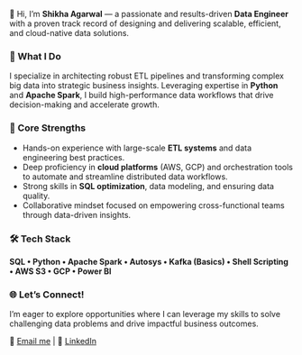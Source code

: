 👋 Hi, I’m **Shikha Agarwal** — a passionate and results-driven **Data Engineer** with a proven track record of designing and delivering scalable, efficient, and cloud-native data solutions.

### 🎯 What I Do

I specialize in architecting robust ETL pipelines and transforming complex big data into strategic business insights. Leveraging expertise in **Python** and **Apache Spark**, I build high-performance data workflows that drive decision-making and accelerate growth.

### 🚀 Core Strengths

- Hands-on experience with large-scale **ETL systems** and data engineering best practices.  
- Deep proficiency in **cloud platforms** (AWS, GCP) and orchestration tools to automate and streamline distributed data workflows.  
- Strong skills in **SQL optimization**, data modeling, and ensuring data quality.  
- Collaborative mindset focused on empowering cross-functional teams through data-driven insights.

### 🛠 Tech Stack

**SQL • Python • Apache Spark • Autosys • Kafka (Basics) • Shell Scripting • AWS S3 • GCP • Power BI**

### 🌐 Let’s Connect!

I’m eager to explore opportunities where I can leverage my skills to solve challenging data problems and drive impactful business outcomes.

📧 [Email me](mailto:shikhaa443@gmail.com) | 💼 [LinkedIn](https://www.linkedin.com/in/shikha-agarwal-1b539a158/)
